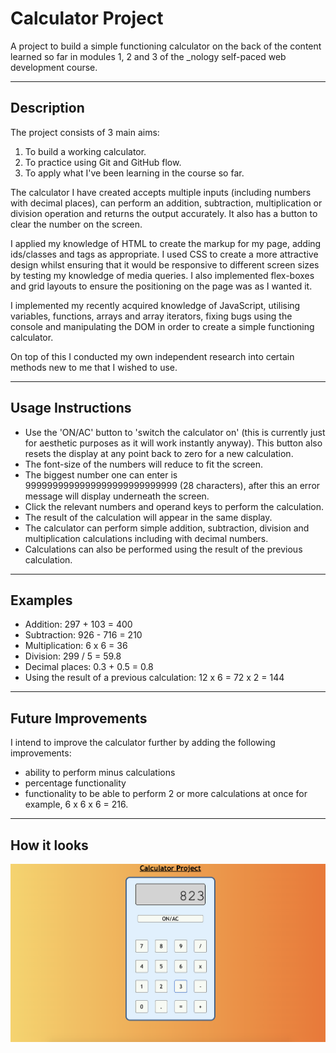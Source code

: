 # Calculator Project

A project to build a simple functioning calculator on the back of the content learned so far in modules 1, 2 and 3 of the \_nology self-paced web development course.

---

## Description

The project consists of 3 main aims:

1. To build a working calculator.
2. To practice using Git and GitHub flow.
3. To apply what I've been learning in the course so far. 

The calculator I have created accepts multiple inputs (including numbers with decimal places), can perform an addition, subtraction, multiplication or division operation and returns the output accurately. It also has a button to clear the number on the screen.

I applied my knowledge of HTML to create the markup for my page, adding ids/classes and tags as appropriate. I used CSS to create a more attractive design whilst ensuring that it would be responsive to different screen sizes by testing my knowledge of media queries. I also implemented flex-boxes and grid layouts to ensure the positioning on the page was as I wanted it.

I implemented my recently acquired knowledge of JavaScript, utilising variables, functions, arrays and array iterators, fixing bugs using the console and manipulating the DOM in order to create a simple functioning calculator.

On top of this I conducted my own independent research into certain methods new to me that I wished to use.

---

## Usage Instructions

* Use the 'ON/AC' button to 'switch the calculator on' (this is currently just for aesthetic purposes as it will work instantly anyway). This button also resets the display at any point back to zero for a new calculation. 
* The font-size of the numbers will reduce to fit the screen. 
* The biggest number one can enter is 9999999999999999999999999999 (28 characters), after this an error message will display underneath the screen.
* Click the relevant numbers and operand keys to perform the calculation. 
* The result of the calculation will appear in the same display. 
* The calculator can perform simple addition, subtraction, division and multiplication calculations including with decimal numbers. 
* Calculations can also be performed using the result of the previous calculation. 

---

## Examples

- Addition: 297 + 103 = 400
- Subtraction: 926 - 716 = 210
- Multiplication: 6 x 6 = 36
- Division: 299 / 5 = 59.8
- Decimal places: 0.3 + 0.5 = 0.8
- Using the result of a previous calculation: 12 x 6 = 72 x 2 = 144

---

## Future Improvements

I intend to improve the calculator further by adding the following improvements:
* ability to perform minus calculations
* percentage functionality 
* functionality to be able to perform 2 or more calculations at once for example, 6 x 6 x 6 = 216. 

---

## How it looks

![page-screenshot](./images/calculator.png)
